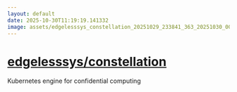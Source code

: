 ```yaml
---
layout: default
date: 2025-10-30T11:19:19.141332
image: assets/edgelesssys_constellation_20251029_233841_363_20251030_004032_4efb30--20251030T014105568--cropped.png
---
```


# [edgelesssys/constellation](https://github.com/edgelesssys/constellation/)

Kubernetes engine for confidential computing
